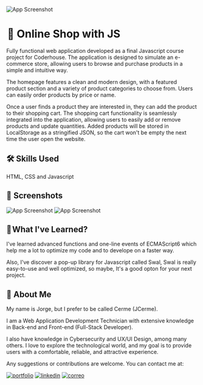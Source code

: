 ![App Screenshot](https://onlineshop.jcerme.com/img/onlineshop_1.png)

#  🛒 Online Shop with JS

Fully functional web application developed as a final Javascript course project for Coderhouse. The application is designed to simulate an e-commerce store, allowing users to browse and purchase products in a simple and intuitive way.

The homepage features a clean and modern design, with a featured product section and a variety of product categories to choose from. Users can easily order products by price or name.

Once a user finds a product they are interested in, they can add the product to their shopping cart. The shopping cart functionality is seamlessly integrated into the application, allowing users to easily add or remove products and update quantities. Added products will be stored in LocalStorage as a stringified JSON, so the cart won't be empty the next time the user open the website.

## 🛠 Skills Used
HTML, CSS and Javascript 


## 📸 Screenshots

![App Screenshot](https://onlineshop.jcerme.com/img/onlineshop_2.png)
![App Screenshot](https://onlineshop.jcerme.com/img/onlineshop_3.png)

## 📖 What I've Learned?

I've learned advanced functions and one-line events of ECMAScript6 which help me a lot to optimize my code and to develope on a faster way.

Also, I've discover a pop-up library for Javascript called Swal, Swal is really easy-to-use and well optimized, so maybe, It's a good opton for your next project.


## 🚀 About Me
My name is Jorge, but I prefer to be called Cerme (JCerme).

I am a Web Application Development Technician with extensive knowledge in Back-end and Front-end (Full-Stack Developer).

I also have knowledge in Cybersecurity and UX/UI Design, among many others. I love to explore the technological world, and my goal is to provide users with a comfortable, reliable, and attractive experience.

Any suggestions or contributions are welcome. You can contact me at:

[![portfolio](https://img.shields.io/badge/https://jcerme.com-5f17ce?style=for-the-badge&logo=ko-fi&logoColor=white)](https://jcerme.com/)
[![linkedin](https://img.shields.io/badge/jorge_cermeno-0A66C2?style=for-the-badge&logo=linkedin&logoColor=white)](www.linkedin.com/in/jorge-cermeno)
[![correo](https://img.shields.io/badge/contact@jcerme.com-red?style=for-the-badge&logo=gmail&logoColor=white)](mailto:contact@jcerme.com)
